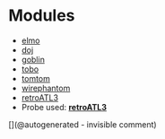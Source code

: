 
# Modules

* [elmo](/elmo/)
* [doj](/doj/)
* [goblin](/goblin/)
* [tobo](/retired/tobo/)
* [tomtom](/retired/tomtom/)
* [wirephantom](/wirephantom/)
* [retroATL3](/retroATL3/)
* Probe used: __[retroATL3](/include/probes/auto/retroATL3.md)__


[](@autogenerated - invisible comment)
